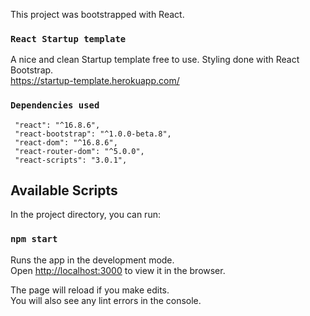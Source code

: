 This project was bootstrapped with React.

### `React Startup template`

A nice and clean Startup template free to use. Styling done with React Bootstrap.<br>
https://startup-template.herokuapp.com/

### `Dependencies used`

```
 "react": "^16.8.6",
 "react-bootstrap": "^1.0.0-beta.8",
 "react-dom": "^16.8.6",
 "react-router-dom": "^5.0.0",
 "react-scripts": "3.0.1",
```

## Available Scripts

In the project directory, you can run:

### `npm start`

Runs the app in the development mode.<br>
Open [http://localhost:3000](http://localhost:3000) to view it in the browser.

The page will reload if you make edits.<br>
You will also see any lint errors in the console.
